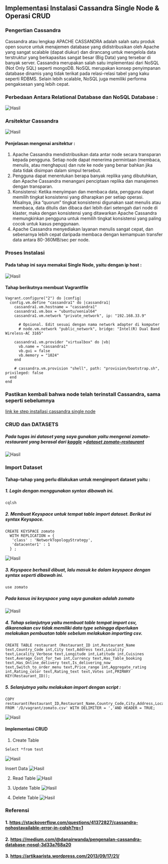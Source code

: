 ## Implementasi Instalasi Cassandra Single Node & Operasi CRUD 
### Pengertian Cassandra
Cassandra atau lengkap APACHE CASSANDRA adalah salah satu produk open source untuk menajemen database yang didistribusikan oleh Apache yang sangat scalable (dapat diukur) dan dirancang untuk mengelola data terstruktur yang berkapasitas sangat besar (Big Data) yang tersebar di banyak server. Cassandra merupakan salah satu implementasi dari NoSQL (Not Only SQL) seperti mongoDB. NoSQL merupakan konsep penyimpanan database dinamis yang tidak terikat pada relasi-relasi tabel yang kaku seperti RDBMS. Selain lebih scalable, NoSQL juga memiliki performa pengaksesan yang lebih cepat. 

### Perbedaan Antara Relational Database dan NoSQL Database :
![Hasil](perbedaancassandra.png)

### Arsitektur Cassandra

![Hasil](arsitekturcassandra.png)

#### Penjelasan mengenai arsitektur : 
1. Apache Cassandra mendistribusikan data antar node secara transparan kepada pengguna. Setiap node dapat menerima permintaan (membaca, menulis, atau menghapus) dan rute ke node yang benar bahkan jika data tidak disimpan dalam simpul tersebut.
2. Pengguna dapat menentukan berapa banyak replika yang dibutuhkan, dan Apache Cassandra menangani penciptaan replika dan manajemen dengan transparan.
3. Konsistensi: Ketika menyimpan dan membaca data, pengguna dapat memilih tingkat konsistensi yang diharapkan per setiap operasi. Misalnya, jika “quorum” tingkat konsistensi digunakan saat menulis atau membaca, data ditulis dan dibaca dari lebih dari setengah dari node di klaster, maka dengan konsistensi yang ditawarkan Apache Cassandra memungkinkan pengguna untuk memilih tingkat konsistensi yang paling cocok untuk kasus penggunaan.
4. Apache Cassandra menyediakan layanan menulis sangat cepat, dan sebenarnya lebih cepat daripada membaca dengan kemampuan transfer data antara 80-360MB/sec per node.

### Proses Instalasi
#### Pada tahap ini saya memakai Single Node, yaitu dengan ip host : 

![Hasil](Cassandra11.PNG)

#### Tahap berikutnya membuat Vagrantfile

`````
Vagrant.configure("2") do |config|
  config.vm.define "cassandra1" do |cassandra1|
    cassandra1.vm.hostname = "cassandra1"
    cassandra1.vm.box = "ubuntu/xenial64"
    cassandra1.vm.network "private_network", ip: "192.168.33.9"

      # Opsional. Edit sesuai dengan nama network adapter di komputer
      # node.vm.network "public_network", bridge: "Intel(R) Dual Band Wireless-AC 3165"
      
    cassandra1.vm.provider "virtualbox" do |vb|
      vb.name = "cassandra1"
      vb.gui = false
      vb.memory = "1024"
    end

    # cassandra.vm.provision "shell", path: "provision/bootstrap.sh", privileged: false
  end
end

`````

### Pastikan kembali bahwa node telah terinstall Cassandra, sama seperti sebelumnya 
[link ke step installasi cassandra single node](https://github.com/daratursina/BDT/blob/master/TUGAS4/Single-Node/README.md/)

### CRUD dan DATASETS
##### Pada tugas ini dataset yang saya gunakan yaitu mengenai zomato-restaurant yang berasal dari [kaggle](https://www.kaggle.com/) >[dataset zomato-restaurant](https://www.kaggle.com/shrutimehta/zomato-restaurants-data/)

![Hasil](zomatorestaurant.PNG)

### Import Dataset
#### Tahap-tahap yang perlu dilakukan untuk mengimport dataset yaitu :
##### 1. Login dengan menggunakan syntax dibawah ini.
`````
cqlsh
`````
##### 2. Membuat Keyspace untuk tempat table import dataset. Berikut ini syntax Keyspace.
`````
CREATE KEYSPACE zomato 
  WITH REPLICATION = { 
   'class' : 'NetworkTopologyStrategy', 
   'datacenter1' : 1 
  } ;
`````
![Hasil](create.png)

##### 3. Keyspace berhasil dibuat, lalu masuk  ke dalam keyspace dengan syntax seperti dibawah ini.
`````
use zomato
`````
##### Pada kasus ini keyspace yang saya gunakan adalah zomato
![Hasil](cqlsh.png)

##### 4. Tahap selanjutnya yaitu  membuat table tempat import csv, dikarenakan csv tidak memiliki data type sehingga diperlukan melakukan pembuatan table sebelum melakukan importing csv.
`````
CREATE TABLE restaurant (Restaurant_ID int,Restaurant_Name text,Country_Code int,City text,Address text,Locality text,Locality_Verbose text,Longitude int,Latitude int,Cuisines text,Average_Cost_for_two int,Currency text,Has_Table_booking text,Has_Online_delivery text,Is_delivering_now text,Switch_to_order_menu text,Price_range int,Aggregate_rating int,Rating_color text,Rating_text text,Votes int,PRIMARY KEY(Restaurant_ID));
`````
##### 5. Selanjutnya yaitu melakukan import dengan script :
`````
COPY restaurant(Restaurant_ID,Restaurant_Name,Country_Code,City,Address,Locality,Locality_Vebrose,Longitude,Latitude,Cuisines,Average_Cost_for_two,Currency,Has_Table_booking,Has_Online_delivery,Is_delivering_now,Switch_to_order_menu,Price_range,Aggregate_rating,Rating_color,Rating_text,Votes) FROM '/D/vagrant/zomato.csv' WITH DELIMITER = ','AND HEADER = TRUE;
`````
![Hasil](berhasilimport.PNG)

#### Implementasi CRUD
1. Create Table
`````
Select *from test
`````
![Hasil](createtable.PNG)

Insert Data
![Hasil](createdarahalal.PNG)

2. Read Table
![Hasil](read.PNG)

3. Update Table
![Hasil](update.PNG)

4. Delete Table
![Hasil](delete.PNG)

### Referensi
#### 1. https://stackoverflow.com/questions/41372827/cassandra-nohostavailable-error-in-cqlsh?rq=1
#### 2. https://medium.com/@danairwanda/pengenalan-cassandra-database-nosql-3d33a768a20
#### 3. https://artikaarista.wordpress.com/2013/09/17/21/





